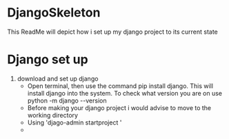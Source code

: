 # DjangoSkeleton
This ReadMe will depict how i set up my django project to its current state
# Django set up
1. download and set up django
   - Open terminal, then use the command pip install django. This will install django into the system. To check what version you are on use python -m django --version
   - Before making your django project i would advise to move to the working directory
   - Using 'djago-admin startproject <yourprojectname>'
   - 
